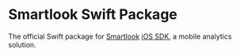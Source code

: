 # Smartlook Swift Package
The official Swift package for [Smartlook](https://smartlook.com) [iOS SDK](https://smartlook.github.io), a mobile analytics solution.

